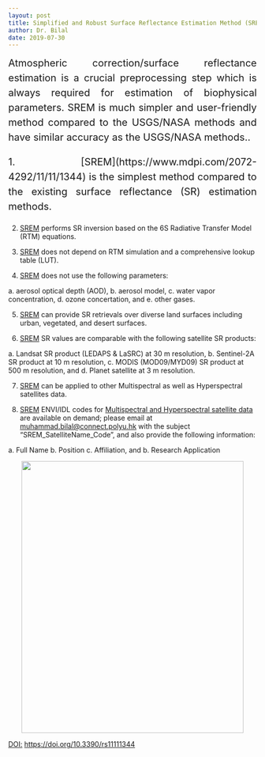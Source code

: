 ```yaml
---
layout: post
title: Simplified and Robust Surface Reflectance Estimation Method (SREM)
author: Dr. Bilal
date: 2019-07-30
---
```


<div style="text-align:justify;line-height:1.5; font-size:15pt">Atmospheric correction/surface reflectance estimation is a crucial preprocessing step which is always required for estimation of biophysical parameters. SREM is much simpler and user-friendly method compared to the USGS/NASA methods and have similar accuracy as the USGS/NASA methods..</div>

<p style="text-align:justify;line-height:1.5; font-size:15pt">
1. [SREM](https://www.mdpi.com/2072-4292/11/11/1344) is the simplest method compared to the existing surface reflectance (SR) estimation methods. 

2. [SREM](https://www.mdpi.com/2072-4292/11/11/1344)  performs SR inversion based on the 6S Radiative Transfer Model (RTM) equations.

3. [SREM](https://www.mdpi.com/2072-4292/11/11/1344)  does not depend on RTM simulation and a comprehensive lookup table (LUT).

4. [SREM](https://www.mdpi.com/2072-4292/11/11/1344)  does not use the following parameters:

  a. aerosol optical depth (AOD),
  b. aerosol model,
  c. water vapor concentration,
  d. ozone concertation, and
  e. other gases.
 
5. [SREM](https://www.mdpi.com/2072-4292/11/11/1344)  can provide SR retrievals over diverse land surfaces including urban, vegetated, and desert surfaces.

6. [SREM](https://www.mdpi.com/2072-4292/11/11/1344)  SR values are comparable with the following satellite SR products:

  a. Landsat SR product (LEDAPS & LaSRC) at 30 m resolution, 
  b. Sentinel-2A SR product at 10 m resolution, 
  c. MODIS (MOD09/MYD09) SR product at 500 m resolution, and 
  d. Planet satellite at 3 m resolution. 

7. [SREM](https://www.mdpi.com/2072-4292/11/11/1344)  can be applied to other Multispectral as well as Hyperspectral satellites data. 

8. [SREM](https://www.mdpi.com/2072-4292/11/11/1344)  ENVI/IDL codes for [Multispectral and Hyperspectral satellite data](https://www.mdpi.com/2072-4292/11/11/1344) are available on demand; please email at muhammad.bilal@connect.polyu.hk with the subject “SREM_SatelliteName_Code”, and also provide the following information:

  a. Full Name
  b. Position
  c. Affiliation, and 
  b. Research Application
 </p>
<p align="center">
  <img src="https://github.com/rsbilal/rsbilal.github.io/blob/master/image/SREM_Schematic_Diagram.png?raw=true" width="450px" height="550px"/></p>

[DOI:](https://www.mdpi.com/2072-4292/11/11/1344) https://doi.org/10.3390/rs11111344

